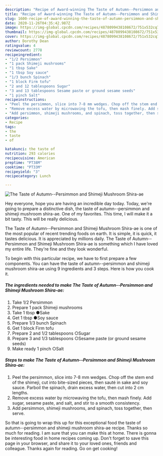 ```yaml
---
description: "Recipe of Award-winning The Taste of Autumn--Persimmon and Shimeji Mushroom Shira-ae"
title: "Recipe of Award-winning The Taste of Autumn--Persimmon and Shimeji Mushroom Shira-ae"
slug: 1600-recipe-of-award-winning-the-taste-of-autumn-persimmon-and-shimeji-mushroom-shira-ae
date: 2020-11-26T04:35:42.987Z
image: https://img-global.cpcdn.com/recipes/4878099438108672/751x532cq70/the-taste-of-autumn-persimmon-and-shimeji-mushroom-shira-ae-recipe-main-photo.jpg
thumbnail: https://img-global.cpcdn.com/recipes/4878099438108672/751x532cq70/the-taste-of-autumn-persimmon-and-shimeji-mushroom-shira-ae-recipe-main-photo.jpg
cover: https://img-global.cpcdn.com/recipes/4878099438108672/751x532cq70/the-taste-of-autumn-persimmon-and-shimeji-mushroom-shira-ae-recipe-main-photo.jpg
author: Dorothy Dean
ratingvalue: 4
reviewcount: 2778
recipeingredient:
- "1/2 Persimmon"
- "1 pack Shimeji mushrooms"
- "1 tbsp Sake"
- "1 tbsp Soy sauce"
- "1/3 bunch Spinach"
- "1 block Firm tofu"
- "2 and 12 tablespoons Sugar"
- "3 and 13 tablespoons Sesame paste or ground sesame seeds"
- "1 pinch Salt"
recipeinstructions:
- "Peel the persimmon, slice into 7-8 mm wedges. Chop off the stem end of the shimeji, cut into bite-sized pieces, then sauté in sake and soy sauce. Parboil the spinach, drain excess water, then cut into 2 cm lengths."
- "Remove excess water by microwaving the tofu, then mash finely. Add sugar, sesame paste, and salt, and stir to a smooth consistency."
- "Add persimmon, shimeji mushrooms, and spinach, toss together, then serve."
categories:
- Recipe
tags:
- the
- taste
- of

katakunci: the taste of 
nutrition: 293 calories
recipecuisine: American
preptime: "PT38M"
cooktime: "PT33M"
recipeyield: "3"
recipecategory: Lunch

---
```



![The Taste of Autumn--Persimmon and Shimeji Mushroom Shira-ae](https://img-global.cpcdn.com/recipes/4878099438108672/751x532cq70/the-taste-of-autumn-persimmon-and-shimeji-mushroom-shira-ae-recipe-main-photo.jpg)

Hey everyone, hope you are having an incredible day today. Today, we're going to prepare a distinctive dish, the taste of autumn--persimmon and shimeji mushroom shira-ae. One of my favorites. This time, I will make it a bit tasty. This will be really delicious.



The Taste of Autumn--Persimmon and Shimeji Mushroom Shira-ae is one of the most popular of recent trending foods on earth. It is simple, it is quick, it tastes delicious. It is appreciated by millions daily. The Taste of Autumn--Persimmon and Shimeji Mushroom Shira-ae is something which I have loved my entire life. They're fine and they look wonderful.


To begin with this particular recipe, we have to first prepare a few components. You can have the taste of autumn--persimmon and shimeji mushroom shira-ae using 9 ingredients and 3 steps. Here is how you cook it.

<!--inarticleads1-->

##### The ingredients needed to make The Taste of Autumn--Persimmon and Shimeji Mushroom Shira-ae:

1. Take 1/2 Persimmon
1. Prepare 1 pack Shimeji mushrooms
1. Take 1 tbsp ●Sake
1. Get 1 tbsp ●Soy sauce
1. Prepare 1/3 bunch Spinach
1. Get 1 block Firm tofu
1. Prepare 2 and 1/2 tablespoons ○Sugar
1. Prepare 3 and 1/3 tablespoons ○Sesame paste (or ground sesame seeds)
1. Make ready 1 pinch ○Salt




<!--inarticleads2-->

##### Steps to make The Taste of Autumn--Persimmon and Shimeji Mushroom Shira-ae:

1. Peel the persimmon, slice into 7-8 mm wedges. Chop off the stem end of the shimeji, cut into bite-sized pieces, then sauté in sake and soy sauce. Parboil the spinach, drain excess water, then cut into 2 cm lengths.
1. Remove excess water by microwaving the tofu, then mash finely. Add sugar, sesame paste, and salt, and stir to a smooth consistency.
1. Add persimmon, shimeji mushrooms, and spinach, toss together, then serve.




So that is going to wrap this up for this exceptional food the taste of autumn--persimmon and shimeji mushroom shira-ae recipe. Thanks so much for reading. I am sure that you can make this at home. There is gonna be interesting food in home recipes coming up. Don't forget to save this page in your browser, and share it to your loved ones, friends and colleague. Thanks again for reading. Go on get cooking!
